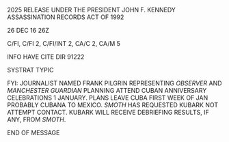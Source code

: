 2025 RELEASE UNDER THE PRESIDENT JOHN F. KENNEDY ASSASSINATION RECORDS ACT OF 1992

26 DEC 16 26Z

C/FI, C/FI 2, C/FI/INT 2, CA/C 2, CA/M 5

INFO HAVE CITE DIR 91222

SYSTRAT TYPIC

FYI: JOURNALIST NAMED FRANK PILGRIN REPRESENTING *OBSERVER* AND *MANCHESTER GUARDIAN* PLANNING ATTEND CUBAN ANNIVERSARY CELEBRATIONS 1 JANUARY. PLANS LEAVE CUBA FIRST WEEK OF JAN PROBABLY CUBANA TO MEXICO. *SMOTH* HAS REQUESTED KUBARK NOT ATTEMPT CONTACT. KUBARK WILL RECEIVE DEBRIEFING RESULTS, IF ANY, FROM *SMOTH*.

END OF MESSAGE
